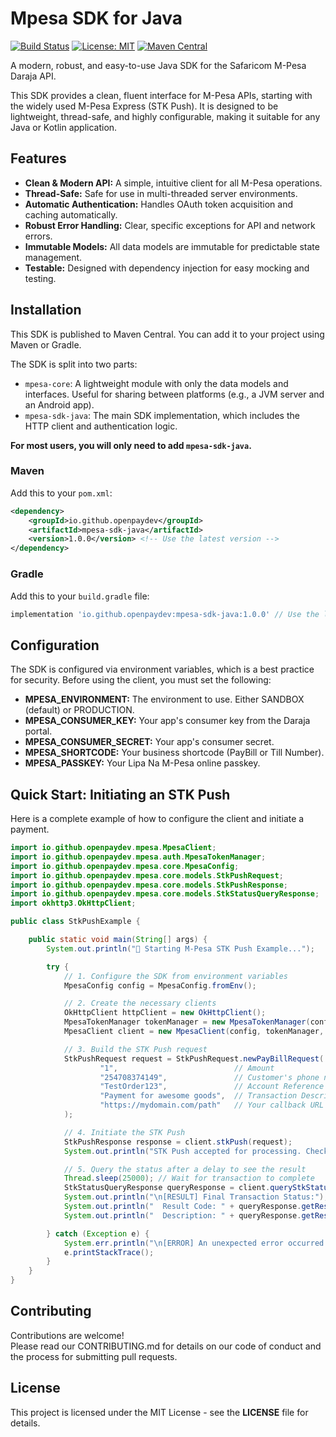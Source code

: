 # Mpesa SDK for Java

[![Build Status](https://img.shields.io/github/actions/workflow/status/openpaydev/mpesa-java-sdk/build.yml?branch=main&style=for-the-badge)](https://github.com/openpaydev/mpesa-java-sdk/actions)
[![License: MIT](https://img.shields.io/badge/License-MIT-yellow.svg?style=for-the-badge)](https://opensource.org/licenses/MIT)
[![Maven Central](https://img.shields.io/maven-central/v/io.github.openpaydev/mpesa-sdk-java?style=for-the-badge)](https://search.maven.org/artifact/io.github.openpaydev/mpesa-sdk-java)

A modern, robust, and easy-to-use Java SDK for the Safaricom M-Pesa Daraja API.

This SDK provides a clean, fluent interface for M-Pesa APIs, starting with the widely used M-Pesa Express (STK Push). It is designed to be lightweight, thread-safe, and highly configurable, making it suitable for any Java or Kotlin application.

## Features

*   **Clean & Modern API:** A simple, intuitive client for all M-Pesa operations.
*   **Thread-Safe:** Safe for use in multi-threaded server environments.
*   **Automatic Authentication:** Handles OAuth token acquisition and caching automatically.
*   **Robust Error Handling:** Clear, specific exceptions for API and network errors.
*   **Immutable Models:** All data models are immutable for predictable state management.
*   **Testable:** Designed with dependency injection for easy mocking and testing.

## Installation

This SDK is published to Maven Central. You can add it to your project using Maven or Gradle.

The SDK is split into two parts:
*   `mpesa-core`: A lightweight module with only the data models and interfaces. Useful for sharing between platforms (e.g., a JVM server and an Android app).
*   `mpesa-sdk-java`: The main SDK implementation, which includes the HTTP client and authentication logic.

**For most users, you will only need to add `mpesa-sdk-java`.**

### Maven

Add this to your `pom.xml`:
```xml
<dependency>
    <groupId>io.github.openpaydev</groupId>
    <artifactId>mpesa-sdk-java</artifactId>
    <version>1.0.0</version> <!-- Use the latest version -->
</dependency>
```
### Gradle

Add this to your `build.gradle` file:
```groovy
implementation 'io.github.openpaydev:mpesa-sdk-java:1.0.0' // Use the latest version
```
## Configuration
The SDK is configured via environment variables, which is a best practice for security. Before using the client, you must set the following:
* **MPESA_ENVIRONMENT:** The environment to use. Either SANDBOX (default) or PRODUCTION.
* **MPESA_CONSUMER_KEY:** Your app's consumer key from the Daraja portal.
* **MPESA_CONSUMER_SECRET:** Your app's consumer secret.
* **MPESA_SHORTCODE:** Your business shortcode (PayBill or Till Number).
* **MPESA_PASSKEY:** Your Lipa Na M-Pesa online passkey.
## Quick Start: Initiating an STK Push
Here is a complete example of how to configure the client and initiate a payment.
``` java
import io.github.openpaydev.mpesa.MpesaClient;
import io.github.openpaydev.mpesa.auth.MpesaTokenManager;
import io.github.openpaydev.mpesa.core.MpesaConfig;
import io.github.openpaydev.mpesa.core.models.StkPushRequest;
import io.github.openpaydev.mpesa.core.models.StkPushResponse;
import io.github.openpaydev.mpesa.core.models.StkStatusQueryResponse;
import okhttp3.OkHttpClient;

public class StkPushExample {

    public static void main(String[] args) {
        System.out.println("🚀 Starting M-Pesa STK Push Example...");

        try {
            // 1. Configure the SDK from environment variables
            MpesaConfig config = MpesaConfig.fromEnv();

            // 2. Create the necessary clients
            OkHttpClient httpClient = new OkHttpClient();
            MpesaTokenManager tokenManager = new MpesaTokenManager(config, httpClient);
            MpesaClient client = new MpesaClient(config, tokenManager, httpClient);

            // 3. Build the STK Push request
            StkPushRequest request = StkPushRequest.newPayBillRequest(
                    "1",                          // Amount
                    "254708374149",               // Customer's phone number
                    "TestOrder123",               // Account Reference
                    "Payment for awesome goods",  // Transaction Description
                    "https://mydomain.com/path"   // Your callback URL
            );

            // 4. Initiate the STK Push
            StkPushResponse response = client.stkPush(request);
            System.out.println("STK Push accepted for processing. CheckoutRequestID: " + response.getCheckoutRequestID());

            // 5. Query the status after a delay to see the result
            Thread.sleep(25000); // Wait for transaction to complete
            StkStatusQueryResponse queryResponse = client.queryStkStatus(response.getCheckoutRequestID());
            System.out.println("\n[RESULT] Final Transaction Status:");
            System.out.println("  Result Code: " + queryResponse.getResultCode());
            System.out.println("  Description: " + queryResponse.getResultDesc());

        } catch (Exception e) {
            System.err.println("\n[ERROR] An unexpected error occurred.");
            e.printStackTrace();
        }
    }
}
```

## Contributing

Contributions are welcome!  
Please read our CONTRIBUTING.md 
for details on our code of conduct and the process for submitting pull requests.
## License
This project is licensed under the MIT License - see the **LICENSE** file for details.